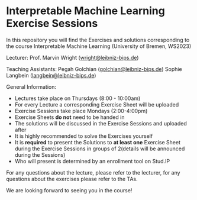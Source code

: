 # Interpretable Machine Learning Exercise Sessions

In this repository you will find the Exercises and solutions corresponding to the course Interpretable Machine Learning (University of Bremen, WS2023)

Lecturer: 
Prof. Marvin Wright (wright@leibniz-bips.de)

Teaching Assistants: 
Pegah Golchian (golchian@leibniz-bips.de)
Sophie Langbein (langbein@leibniz-bips.de)

General Information: 

- Lectures take place on Thursdays (8:00 - 10:00am)
- For every Lecture a corresponding Exercise Sheet will be uploaded
- Exercise Sessions take place Mondays (2:00-4:00pm)
- Exercise Sheets **do not** need to be handed in
- The solutions will be discussed in the Exercise Sessions and uploaded after
- It is highly recommended to solve the Exercises yourself
- It is **required** to present the Solutions to **at least one** Exercise Sheet during the Exercise Sessions in groups of 2(details will be announced during the Sessions)
- Who will present is determined by an enrollment tool on Stud.IP

For any questions about the lecture, please refer to the lecturer, for any questions about the exercises please refer to the TAs. 

We are looking forward to seeing you in the course!
